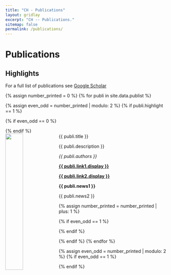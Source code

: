 ```yaml
---
title: "CH - Publications"
layout: gridlay
excerpt: "CH -- Publications."
sitemap: false
permalink: /publications/
---
```



# Publications

## Highlights

<!-- (For a full list of publications see [below](#full-list-of-publications) or go to [Google Scholar](https://scholar.google.de/citations?user=wHih5p4AAAAJ&hl=en))  -->
For a full list of publications see [Google Scholar](https://scholar.google.de/citations?user=wHih5p4AAAAJ&hl=en)

{% assign number_printed = 0 %}
{% for publi in site.data.publist %}

{% assign even_odd = number_printed | modulo: 2 %}
{% if publi.highlight == 1 %}

{% if even_odd == 0 %}
<div class="row">
{% endif %}

<div class="col-sm-6 clearfix">
 <div class="well">
  <pubtit>{{ publi.title }}</pubtit>
  <img src="{{ site.url }}{{ site.baseurl }}/images/pubpic/{{ publi.image }}" class="img-responsive" width="33%" style="float: left" />
  <p>{{ publi.description }}</p>
  <p><em>{{ publi.authors }}</em></p>
  <p><strong><a href="{{ publi.link1.url }}">{{ publi.link1.display }}</a></strong></p>
  <p><strong><a href="{{ publi.link2.url }}">{{ publi.link2.display }}</a></strong></p>
  <p class="text-danger"><strong> {{ publi.news1 }}</strong></p>
  <p> {{ publi.news2 }}</p>
 </div>
</div>

{% assign number_printed = number_printed | plus: 1 %}

{% if even_odd == 1 %}
</div>
{% endif %}

{% endif %}
{% endfor %}

{% assign even_odd = number_printed | modulo: 2 %}
{% if even_odd == 1 %}
</div>
{% endif %}

<p> &nbsp; </p>
 

<!-- ## Full List of publications  -->

<!-- {% for publi in site.data.publist %}  -->

<!--  {{ publi.title }} <br />  -->
<!--  <em>{{ publi.authors }} </em><br /><a href="{{ publi.link.url }}">{{ publi.link.display }}</a>  -->

<!-- {% endfor %}  -->
